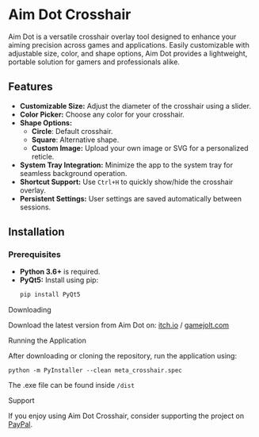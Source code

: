 # Aim Dot Crosshair

Aim Dot is a versatile crosshair overlay tool designed to enhance your aiming precision across games and applications. Easily customizable with adjustable size, color, and shape options, Aim Dot provides a lightweight, portable solution for gamers and professionals alike.

## Features

- **Customizable Size:** Adjust the diameter of the crosshair using a slider.
- **Color Picker:** Choose any color for your crosshair.
- **Shape Options:** 
  - **Circle**: Default crosshair.
  - **Square**: Alternative shape.
  - **Custom Image:** Upload your own image or SVG for a personalized reticle.
- **System Tray Integration:** Minimize the app to the system tray for seamless background operation.
- **Shortcut Support:** Use `Ctrl+H` to quickly show/hide the crosshair overlay.
- **Persistent Settings:** User settings are saved automatically between sessions.

## Installation

### Prerequisites

- **Python 3.6+** is required.
- **PyQt5:** Install using pip:
  ```bash
  pip install PyQt5
  ```

Downloading

Download the latest version from Aim Dot on:
[itch.io](https://kapilgrv.itch.io/aim-dot-crosshair) / 
[gamejolt.com](https://gamejolt.com/games/aim-dot/974485)

Running the Application

After downloading or cloning the repository, run the application using:

```
python -m PyInstaller --clean meta_crosshair.spec
```

The .exe file can be found inside `/dist`

Support

If you enjoy using Aim Dot Crosshair, consider supporting the project on [PayPal](https://www.paypal.com/paypalme/kapilgrv).
